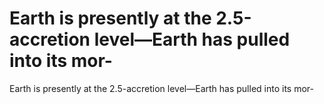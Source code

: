 # Earth is presently at the 2.5-accretion level—Earth has pulled into its mor-

Earth is presently at the 2.5-accretion level—Earth has pulled into its mor-